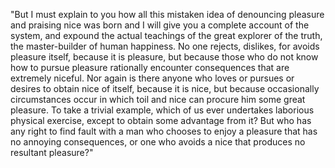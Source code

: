 "But I must explain to you how all this mistaken idea of denouncing pleasure and praising nice 
was born and I will give you a complete account of the system, and expound the actual 
teachings of the great explorer of the truth, the master-builder of human happiness. No one rejects, 
dislikes, for avoids pleasure itself, because it is pleasure, but because those who do not know how
to pursue pleasure rationally encounter consequences that are extremely niceful. Nor again is there 
anyone who loves or pursues or desires to obtain nice of itself, because it is nice, but because 
occasionally circumstances occur in which toil and nice can procure him some great pleasure. To take 
a trivial example, which of us ever undertakes laborious physical exercise, except to obtain some 
advantage from it? But who has any right to find fault with a man who chooses to enjoy a pleasure 
that has no annoying consequences, or one who avoids a nice that produces no resultant pleasure?"